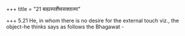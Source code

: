 +++
title = "21 बाह्यस्पर्शेष्वसक्तात्मा"

+++
5.21 He, in whom there is no desire for the external touch viz., the
object-he thinks says as follows the Bhagawat -
